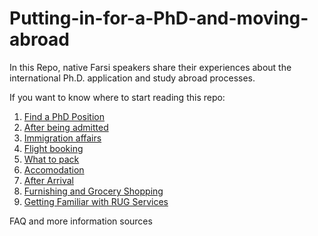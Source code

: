 # Putting-in-for-a-PhD-and-moving-abroad
In this Repo, native Farsi speakers share their experiences about the international Ph.D. application and study abroad processes.

If you want to know where to start reading this repo:
1. [Find a PhD Position](./Find%20a%20PhD%20Position.md)
2. [After being admitted](./After%20being%20admitted.md)
3. [Immigration affairs](./Immigration%20affairs.md)
4. [Flight booking](./Flight%20booking.md)
5. [What to pack](./What%20to%20pack.md)
6. [Accomodation](./Accomodation.md)
7. [After Arrival](./After%20Arrival.md)
8. [Furnishing and Grocery Shopping](./Furnishing%20and%20Grocery%20Shopping.md)
9. [Getting Familiar with RUG Services](./Getting%20Familiar%20with%20RUG%20Services.md)


FAQ and more information sources

